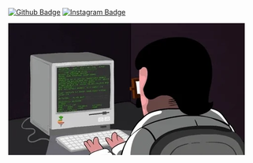 [![Github Badge](https://img.shields.io/badge/-Github-000?style=quare&labelColor=000&logo=Github&logoColor=white&link=link)](https://www.github.com/slhgltkn/) 
[![Instagram Badge](https://img.shields.io/badge/-Instagram-C13584?style=flat-quare&labelColor=C13584&logo=instagram&logoColor=white&link=link)](https://instagram.com/slh.gltkn/)

<img src="https://github.com/slhgltkn/slhgltkn/blob/main/giff.gif" width="auto">
